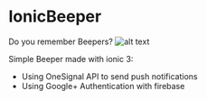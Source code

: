 # IonicBeeper
Do you remember Beepers?
![alt text](https://www.google.com.gt/url?sa=i&source=images&cd=&cad=rja&uact=8&ved=2ahUKEwjJuc6fyJ7bAhWRk1kKHYnlDd0QjRx6BAgBEAU&url=https%3A%2F%2Fwww.taringa.net%2Fposts%2Fcelulares%2F15805411%2FBeeper-Recordando-el-pasado.html&psig=AOvVaw3-HiiXh9HBd2xAbGPvaB-_&ust=1527258722632912)

Simple Beeper made with ionic 3:
- Using OneSignal API to send push notifications
- Using Google+ Authentication with firebase
